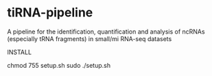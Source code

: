 # tiRNA-pipeline

A pipeline for the identification, quantification and analysis of ncRNAs (especially tRNA fragments) in small/mi RNA-seq datasets

INSTALL

chmod 755 setup.sh
sudo ./setup.sh

